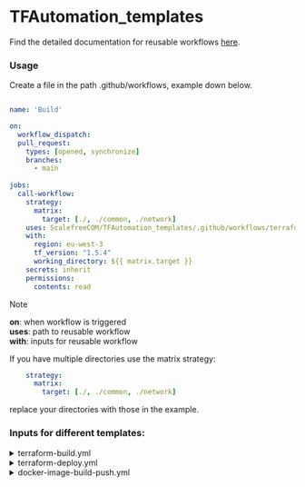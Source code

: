 # TFAutomation_templates

Find the detailed documentation for reusable workflows [here](https://wiki.scalefree.net/it/devops/reusable-workflows).

### Usage

Create a file in the path .github/workflows, example down below.

```yaml

name: 'Build'

on:
  workflow_dispatch:
  pull_request:
    types: [opened, synchronize]
    branches:
      - main
      
jobs:
  call-workflow:
    strategy:
      matrix:
        target: [./, ./common, ./network]
    uses: ScalefreeCOM/TFAutomation_templates/.github/workflows/terraform-build.yml@main
    with:
      region: eu-west-3
      tf_version: "1.5.4"
      working_directory: ${{ matrix.target }}
    secrets: inherit
    permissions:
      contents: read

```

> [!NOTE]
> **on**: when workflow is triggered </br>
> **uses**: path to reusable workflow </br>
> **with**: inputs for reusable workflow

If you have multiple directories use the matrix strategy:

```yaml
    strategy:
      matrix:
        target: [./, ./common, ./network]
```

replace your directories with those in the example.

### Inputs for different templates:

<details>
  <summary>terraform-build.yml</summary>

  [Example](https://github.com/ScalefreeCOM/TFAutomation_templates/blob/main/examples/terraform-build.yml)
  
  | input name | default       | required | 
  |------------|---------------|----------|
  | runs-on    | ubuntu-latest | no       |  
  | region     | eu-west-1     | no       | 
  | cloud_provider     | aws     | specific for provider     | 
  | tf_version   | -             | yes      |  
  | working_directory  | -        | yes       |

  | secrets | requires |
  |---------|----------|
  | TFAUTOMATION_AWS_ACCESS_KEY	| yes |
  | TFAUTOMATION_AWS_SECRET_ACCESS_KEY | yes |
  
</details>

<details>
  <summary>terraform-deploy.yml</summary>

  [Example](https://github.com/ScalefreeCOM/TFAutomation_templates/blob/main/examples/terraform-deploy.yml)

  | input name | default       | required | 
  |------------|---------------|----------|
  | runs-on    | ubuntu-latest | no       |  
  | region     | eu-west-1     | no       |
  | cloud_provider     | aws     | specific for provider     | 
  | tf_version   | -             | yes      |  
  | working_directory  | -        | yes       |
  | approvers     | -     | yes       | 
  | minimum-approvals     | 2     | no       | 
  | issue-title     | Deploying     | no       | 
  | issue-body     | Please approve or deny the deployment     | no       |  
  
  | secrets | requires |
  |---------|----------|
  | TFAUTOMATION_AWS_ACCESS_KEY	| yes |
  | TFAUTOMATION_AWS_SECRET_ACCESS_KEY | yes |
  
</details>

<details>
  <summary>docker-image-build-push.yml</summary>

  [Example](https://github.com/ScalefreeCOM/TFAutomation_templates/blob/main/examples/build-push-image.yml)

  | input name | default       | required | 
  |------------|---------------|----------|
  | runs-on    | ubuntu-latest | no       |  
  | region     | eu-west-1     | no       |  
  | ecr-repo   | -             | yes      |  
  | image_tag  | latest        | no       |
  
  | secrets | requires |
  |---------|----------|
  | TFAUTOMATION_AWS_ACCESS_KEY	| yes |
  | TFAUTOMATION_AWS_SECRET_ACCESS_KEY | yes |
  
</details>
